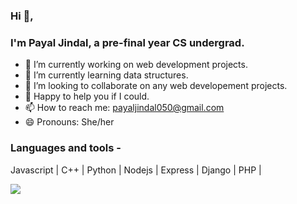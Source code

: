 
### Hi 👋,
### I'm Payal Jindal, a pre-final year CS undergrad.


- 🔭 I’m currently working on web development projects.
- 🌱 I’m currently learning data structures.
- 👯 I’m looking to collaborate on any web developement projects.
- 💬 Happy to help you if I could.
- 📫 How to reach me: payaljindal050@gmail.com
- 😄 Pronouns: She/her

### Languages and tools - 

 Javascript | C++ | Python | Nodejs | Express | Django | PHP |




![](https://github-readme-stats.vercel.app/api?username=payaljindal&show_icons=true&title_color=fff&icon_color=79ff97&text_color=9f9f9f&bg_color=151515)
